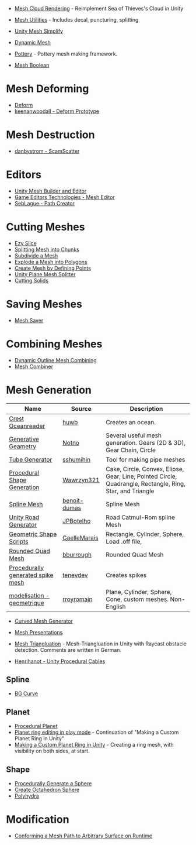 
* [Mesh Cloud Rendering](https://github.com/maajor/Mesh-Cloud-Rendering) - Reimplement Sea of Thieves's Cloud in Unity
* [Mesh Utilities](https://github.com/P-5/MeshUtilities-Unity) - Includes decal, puncturing, splitting
* [Unity Mesh Simplify](https://github.com/ecidevilin/UnityMeshSimplify)
* [Dynamic Mesh](https://github.com/mariusrubo/Unity-Dynamic-Mesh)
* [Pottery](https://github.com/vmp1r3/Pottery) - Pottery mesh making framework.

* [Mesh Boolean](https://github.com/KaimaChen/MeshBoolean)

# Mesh Deforming
* [Deform](https://github.com/keenanwoodall/Deform)
* [keenanwoodall - Deform Prototype](https://github.com/keenanwoodall/Deform-Prototype)


# Mesh Destruction
* [danbystrom - ScamScatter](https://github.com/danbystrom/ScamScatter)
# Editors
* [Unity Mesh Builder and Editor](https://github.com/KrystianSzumski/Unity-Mesh-Builder-And-Editor)
* [Game Editors Technologies - Mesh Editor](https://github.com/GamEditorsTechnolegies/Unity-Mesh-Editor)
* [SebLague - Path Creator](https://github.com/SebLague/Path-Creator)

# Cutting Meshes
* [Ezy Slice](https://github.com/DavidArayan/EzySlice)
* [Splitting Mesh into Chunks](https://answers.unity.com/questions/629793/splitting-mesh-into-chunks.html)
* [Subdivide a Mesh](https://answers.unity.com/questions/259127/does-anyone-have-any-code-to-subdivide-a-mesh-and.html)
* [Explode a Mesh into Polygons](https://answers.unity.com/questions/338819/explode-a-mesh-into-polygons-efffect.html)
* [Create Mesh by Defining Points](https://answers.unity.com/questions/585948/create-mesh-by-defining-points.html)
* [Unity Plane Mesh Splitter](https://github.com/artnas/Unity-Plane-Mesh-Splitter)
* [Cutting Solids](https://github.com/SnowDC93/CuttingSolids)

# Saving Meshes
* [Mesh Saver](https://github.com/pharan/Unity-MeshSaver)

# Combining Meshes
* [Dynamic Outline Mesh Combining](https://github.com/TheBusyBiscuit/Unity-DynamicOutline-MeshCombining)
* [Mesh Combiner](https://github.com/mogoson/MeshCombiner)

# Mesh Generation

| Name | Source | Description | 
| --- | --- | --- | 
|[Crest Oceanreader](https://github.com/huwb/crest-oceanrender)| [huwb](https://github.com/huwb) | Creates an ocean.  |
|[Generative Geametry](https://github.com/notno/GenerativeGeometry-Unity) |[Notno](https://github.com/notno) | Several useful mesh generation.  Gears (2D & 3D), Gear Chain, Circle|
|[Tube Generator](https://github.com/sshumihin/TubeGenerator) | [sshumihin](https://github.com/sshumihin/)| Tool for making pipe meshes |
|[Procedural Shape Generation](https://github.com/Wawrzyn321/Procedural-Shape-Generation)|[Wawrzyn321](https://github.com/Wawrzyn321)| Cake, Circle, Convex, Elipse, Gear, Line, Pointed Circle, Quadrangle, Rectangle, Ring, Star, and Triangle
|[Spline Mesh](https://github.com/benoit-dumas/SplineMesh)|[benoit-dumas](https://github.com/benoit-dumas)| Spline Mesh|
|[Unity Road Generator](https://github.com/JPBotelho/Unity-Road-Generator)|[JPBotelho](https://github.com/JPBotelho)| Road Catmul-Rom spline Mesh|
|[Geometric Shape Scripts](https://github.com/GaelleMarais/geometric-shape-scripts)|[GaelleMarais](https://github.com/GaelleMarais)| Rectangle, Cylinder, Sphere, Load .off file, 
|[Rounded Quad Mesh](https://github.com/bburrough/RoundedQuadMesh)|[bburrough](https://github.com/bburrough)| Rounded Quad Mesh
|[Procedurally generated spike mesh](https://github.com/tenevdev/procedural-spikes)|[tenevdev](https://github.com/tenevdev)| Creates spikes
|[modelisation - geometrique](https://github.com/rroyromain/modelisation-geometrique)|[rroyromain](https://github.com/rroyromain)| Plane, Cylinder, Sphere, Cone, custom meshes.  Non-English


* [Curved Mesh Generator](https://github.com/nrj/UnityCurvedMeshGenerator)
* [Mesh Presentations](https://github.com/parahunter/mesh-presentation)
* [Mesh Triangluation](https://github.com/IMGSaibh/MeshTriangluation) - Mesh-Triangluation in Unity with Raycast obstacle detection.  Comments are written in German.

* [Henrihanot - Unity Procedural Cables](https://github.com/henrihanot/unity-procedural-cables)



## Spline

* [BG Curve](https://github.com/bansheeGz/BGCurve)
## Planet
* [Procedural Planet](https://github.com/paolorussian/proceduralplanet)
* [Planet ring editing in play mode](https://www.youtube.com/watch?v=WmWMC6iq7Y0) - Continuation of "Making a Custom Planet Ring in Unity"
* [Making a Custom Planet Ring in Unity](https://www.youtube.com/watch?v=Rze4GEFrYYs) - Creating a ring mesh, with visibility on both sides, at start.
## Shape
* [Procedurally Generate a Sphere](https://stackoverflow.com/questions/4081898/procedurally-generate-a-sphere-mesh)
* [Create Octahedron Sphere](https://www.binpress.com/tutorial/creating-an-octahedron-sphere/162)
* [Polyhydra](https://github.com/IxxyXR/Polyhydra)

# Modification
* [Conforming a Mesh Path to Arbitrary Surface on Runtime](https://answers.unity.com/questions/46457/conforming-a-mesh-path-to-arbitrary-surface-runtim.html)
